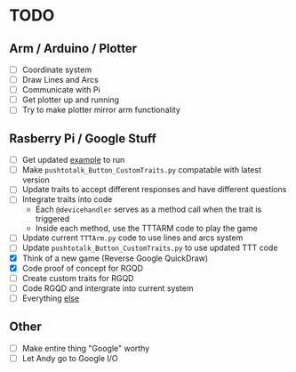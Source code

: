 # TODO

## Arm / Arduino / Plotter
- [ ] Coordinate system
- [ ] Draw Lines and Arcs
- [ ] Communicate with Pi
- [ ] Get plotter up and running
- [ ] Try to make plotter mirror arm functionality

## Rasberry Pi / Google Stuff
- [ ] Get updated [example](https://developers.google.com/assistant/sdk/guides/service/python/extend/custom-actions?) to run
- [ ] Make `pushtotalk_Button_CustomTraits.py` compatable with latest version
- [ ] Update traits to accept different responses and have different questions
- [ ] Integrate traits into code
  - Each `@devicehandler` serves as a method call when the trait is triggered
  - Inside each method, use the TTTARM code to play the game
- [ ] Update current `TTTArm.py` code to use lines and arcs system
- [ ] Update `pushtotalk_Button_CustomTraits.py` to use updated TTT code
- [x] Think of a new game (Reverse Google QuickDraw)
- [x] Code proof of concept for RGQD
- [ ] Create custom traits for RGQD
- [ ] Code RGQD and intergrate into current system
- [ ] Everything [else](https://imgur.com/gallery/RadSf)

## Other
- [ ] Make entire thing "Google" worthy
- [ ] Let Andy go to Google I/O
